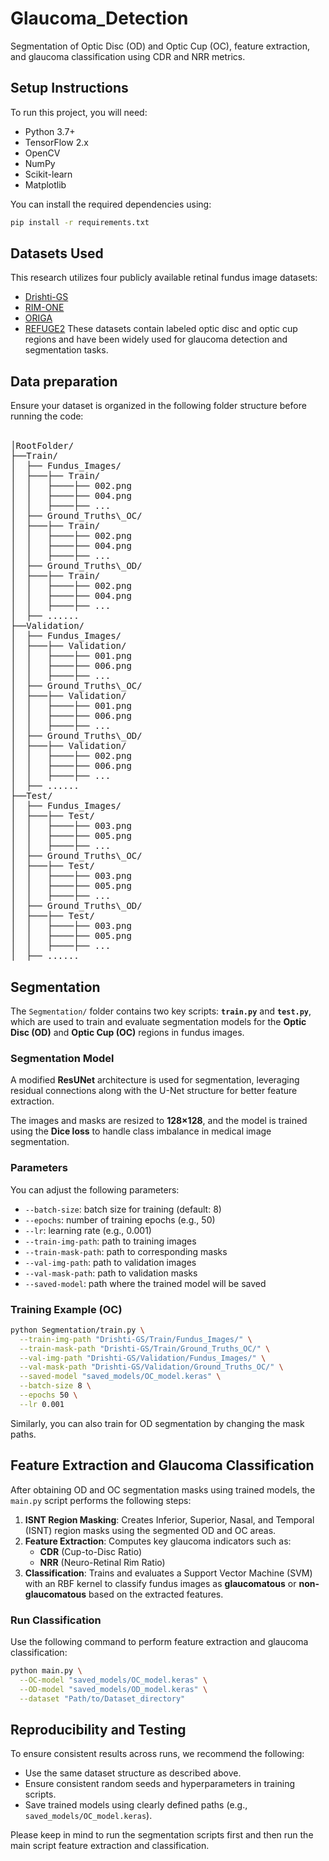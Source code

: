 # Glaucoma_Detection
Segmentation of Optic Disc (OD) and Optic Cup (OC), feature extraction, and glaucoma classification using CDR and NRR metrics. <br/>

## Setup Instructions
To run this project, you will need:

- Python 3.7+
- TensorFlow 2.x
- OpenCV
- NumPy
- Scikit-learn
- Matplotlib

You can install the required dependencies using:

```bash
pip install -r requirements.txt
```

## Datasets Used
This research utilizes four publicly available retinal fundus image datasets:
- [Drishti-GS](https://cvit.iiit.ac.in/projects/mip/drishti-gs/mip-dataset2/Home.php)
- [RIM-ONE](https://github.com/miag-ull/rim-one-dl)
- [ORIGA](https://www.kaggle.com/datasets/arnavjain1/glaucoma-datasets)
- [REFUGE2](https://refuge.grand-challenge.org/Download/)
These datasets contain labeled optic disc and optic cup regions and have been widely used for glaucoma detection and segmentation tasks.<br/>

## Data preparation 
Ensure your dataset is organized in the following folder structure before running the code: <br/><br/>

<pre>
│RootFolder/
├──Train/
│  ├── Fundus_Images/
│  ├───├── Train/
│  │   ├────├── 002.png
│  │   ├────├── 004.png
│  │   ├────├── ...
│  ├── Ground_Truths\_OC/
│  ├───├── Train/
│  │   ├────├── 002.png
│  │   ├────├── 004.png
│  │   ├────├── ...
│  ├── Ground_Truths\_OD/
│  ├───├── Train/
│  │   ├────├── 002.png
│  │   ├────├── 004.png
│  │   ├────├── ...
│  ├── ......
├──Validation/
│  ├── Fundus_Images/
│  ├───├── Validation/
│  │   ├────├── 001.png
│  │   ├────├── 006.png
│  │   ├────├── ...
│  ├── Ground_Truths\_OC/
│  ├───├── Validation/
│  │   ├────├── 001.png
│  │   ├────├── 006.png
│  │   ├────├── ...
│  ├── Ground_Truths\_OD/
│  ├───├── Validation/
│  │   ├────├── 002.png
│  │   ├────├── 006.png
│  │   ├────├── ...
│  ├── ......
├──Test/
│  ├── Fundus_Images/
│  ├───├── Test/
│  │   ├────├── 003.png
│  │   ├────├── 005.png
│  │   ├────├── ...
│  ├── Ground_Truths\_OC/
│  ├───├── Test/
│  │   ├────├── 003.png
│  │   ├────├── 005.png
│  │   ├────├── ...
│  ├── Ground_Truths\_OD/
│  ├───├── Test/
│  │   ├────├── 003.png
│  │   ├────├── 005.png
│  │   ├────├── ...
│  ├── ......
</pre>

## Segmentation

The `Segmentation/` folder contains two key scripts: **`train.py`** and **`test.py`**, which are used to train and evaluate segmentation models for the **Optic Disc (OD)** and **Optic Cup (OC)** regions in fundus images. <br/>

### Segmentation Model
A modified **ResUNet** architecture is used for segmentation, leveraging residual connections along with the U-Net structure for better feature extraction.

The images and masks are resized to **128×128**, and the model is trained using the **Dice loss** to handle class imbalance in medical image segmentation.

### Parameters
You can adjust the following parameters:
- `--batch-size`: batch size for training (default: 8)
- `--epochs`: number of training epochs (e.g., 50)
- `--lr`: learning rate (e.g., 0.001)
- `--train-img-path`: path to training images
- `--train-mask-path`: path to corresponding masks
- `--val-img-path`: path to validation images
- `--val-mask-path`: path to validation masks
- `--saved-model`: path where the trained model will be saved

### Training Example (OC)
```bash
python Segmentation/train.py \
  --train-img-path "Drishti-GS/Train/Fundus_Images/" \
  --train-mask-path "Drishti-GS/Train/Ground_Truths_OC/" \
  --val-img-path "Drishti-GS/Validation/Fundus_Images/" \
  --val-mask-path "Drishti-GS/Validation/Ground_Truths_OC/" \
  --saved-model "saved_models/OC_model.keras" \
  --batch-size 8 \
  --epochs 50 \
  --lr 0.001
```

Similarly, you can also train for OD segmentation by changing the mask paths. <br/>

## Feature Extraction and Glaucoma Classification

After obtaining OD and OC segmentation masks using trained models, the `main.py` script performs the following steps:

1. **ISNT Region Masking**: Creates Inferior, Superior, Nasal, and Temporal (ISNT) region masks using the segmented OD and OC areas.
2. **Feature Extraction**: Computes key glaucoma indicators such as:
   - **CDR** (Cup-to-Disc Ratio)
   - **NRR** (Neuro-Retinal Rim Ratio)
3. **Classification**: Trains and evaluates a Support Vector Machine (SVM) with an RBF kernel to classify fundus images as **glaucomatous** or **non-glaucomatous** based on the extracted features.

### Run Classification

Use the following command to perform feature extraction and glaucoma classification:

```bash
python main.py \
  --OC-model "saved_models/OC_model.keras" \
  --OD-model "saved_models/OD_model.keras" \
  --dataset "Path/to/Dataset_directory"
```

## Reproducibility and Testing
To ensure consistent results across runs, we recommend the following:

- Use the same dataset structure as described above.
- Ensure consistent random seeds and hyperparameters in training scripts.
- Save trained models using clearly defined paths (e.g., `saved_models/OC_model.keras`).

Please keep in mind to run the segmentation scripts first and then run the main script feature extraction and classification.